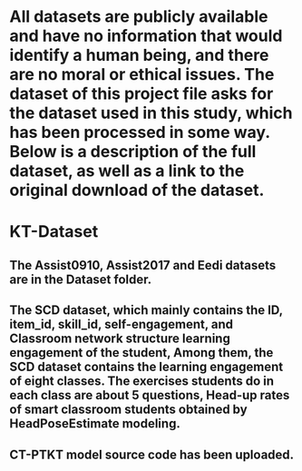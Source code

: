 # All datasets are publicly available and have no information that would identify a human being, and there are no moral or ethical issues. The dataset of this project file asks for the dataset used in this study, which has been processed in some way. Below is a description of the full dataset, as well as a link to the original download of the dataset.

# KT-Dataset
## The Assist0910, Assist2017 and Eedi datasets are in the Dataset folder.
## The SCD dataset, which mainly contains the ID, item_id, skill_id, self-engagement, and Classroom network structure learning engagement of the student, Among them, the SCD dataset contains the learning engagement of eight classes. The exercises students do in each class are about 5 questions, Head-up rates of smart classroom students obtained by HeadPoseEstimate modeling.

## CT-PTKT model source code has been uploaded.


